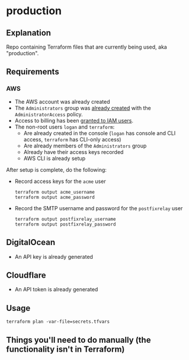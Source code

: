 # production

## Explanation

Repo containing Terraform files that are currently being used, aka "production".

## Requirements

### AWS

* The AWS account was already created
* The `Administrators` group was [already created](https://docs.aws.amazon.com/IAM/latest/UserGuide/getting-started_create-admin-group.html) with the `AdministratorAccess` policy.
* Access to billing has been [granted to IAM users](https://docs.aws.amazon.com/awsaccountbilling/latest/aboutv2/control-access-billing.html#ControllingAccessWebsite-Activate).
* The non-root users `logan` and `terraform`:
  * Are already created in the console (`logan` has console and CLI access, `terraform` has CLI-only access)
  * Are already members of the `Administrators` group
  * Already have their access keys recorded
  * AWS CLI is already setup

After setup is complete, do the following:

* Record access keys for the `acme` user
  ```
  terraform output acme_username
  terraform output acme_password
  ```
* Record the SMTP username and password for the `postfixrelay` user
  ```
  terraform output postfixrelay_username
  terraform output postfixrelay_password
  ```

## DigitalOcean

* An API key is already generated

## Cloudflare

* An API token is already generated

## Usage

```
terraform plan -var-file=secrets.tfvars
```

## Things you'll need to do manually (the functionality isn't in Terraform)
